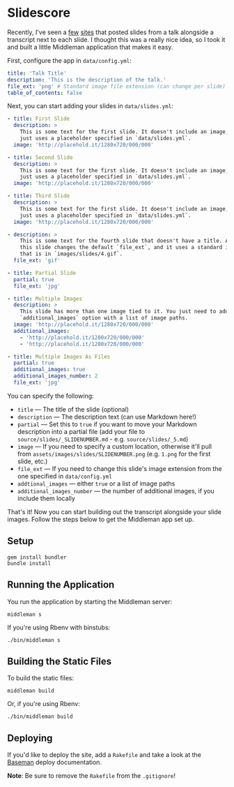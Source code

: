 Slidescore
==========

Recently, I've seen a [few](http://wolfslittlestore.be/html-prototyping-talk/)
[sites](http://idlewords.com/bt14.htm) that posted slides from a talk alongside
a transcript next to each slide. I thought this was a really nice idea, so I
took it and built a little Middleman application that makes it easy.

First, configure the app in `data/config.yml`:

```yml
title: 'Talk Title'
description: 'This is the description of the talk.'
file_ext: 'png' # Standard image file extension (can change per slide)
table_of_contents: false
```

Next, you can start adding your slides in `data/slides.yml`:

```yml
- title: First Slide
  description: >
    This is some text for the first slide. It doesn't include an image, so it
    just uses a placeholder specified in `data/slides.yml`.
  image: 'http://placehold.it/1280x720/000/000'

- title: Second Slide
  description: >
    This is some text for the first slide. It doesn't include an image, so it
    just uses a placeholder specified in `data/slides.yml`.
  image: 'http://placehold.it/1280x720/000/000'

- title: Third Slide
  description: >
    This is some text for the first slide. It doesn't include an image, so it
    just uses a placeholder specified in `data/slides.yml`.
  image: 'http://placehold.it/1280x720/000/000'

- description: >
    This is some text for the fourth slide that doesn't have a title. Also,
    this slide changes the default `file_ext`, and it uses a standard image
    that is in `images/slides/4.gif`.
  file_ext: 'gif'

- title: Partial Slide
  partial: true
  file_ext: 'jpg'

- title: Multiple Images
  description: >
    This slide has more than one image tied to it. You just need to add an
    `additional_images` option with a list of image paths.
  image: 'http://placehold.it/1280x720/000/000'
  additional_images:
    - 'http://placehold.it/1280x720/000/000'
    - 'http://placehold.it/1280x720/000/000'

- title: Multiple Images As Files
  partial: true
  additional_images: true
  additional_images_number: 2
  file_ext: 'jpg'
```

You can specify the following:

- `title` &mdash; The title of the slide (optional)
- `description` &mdash; The description text (can use Markdown here!)
- `partial` &mdash; Set this to `true` if you want to move your Markdown description into a partial file (add your file to `source/slides/_SLIDENUMBER.md` - e.g. `source/slides/_5.md`)
- `image` &mdash; If you need to specify a custom location, otherwise it'll pull from `assets/images/slides/SLIDENUMBER.png` (e.g. `1.png` for the first slide, etc.)
- `file_ext` &mdash; If you need to change this slide's image extension from the one specified in `data/config.yml`
- `addtional_images` &mdash; either `true` or a list of image paths
- `additional_images_number` &mdash; the number of additional images, if you include them locally

That's it! Now you can start building out the transcript alongside your slide images. Follow the steps below to get the Middleman app set up.

Setup
-----

```shell
gem install bundler
bundle install
```

Running the Application
-----------------------

You run the application by starting the Middleman server:

```shell
middleman s
```

If you're using Rbenv with binstubs:

```shell
./bin/middleman s
```

Building the Static Files
-------------------------

To build the static files:

```shell
middleman build
```

Or, if you're using Rbenv:

```shell
./bin/middleman build
```

Deploying
---------

If you'd like to deploy the site, add a `Rakefile` and take a look at the [Baseman](https://github.com/drewbarontini/baseman#deploying) deploy documentation.

**Note**: Be sure to remove the `Rakefile` from the `.gitignore`!
